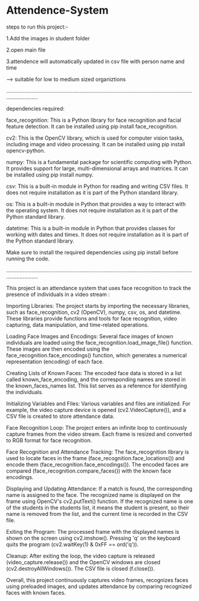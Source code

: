 # Attendence-System

steps to run this project:-

1.Add the images in student folder

2.open main file

3.attendence will automatically updated in csv file with person name and time

--> suitable for low to medium sized organiztions

.................................................................................................................................................

dependencies required:

face_recognition: This is a Python library for face recognition and facial feature detection. It can be installed using pip install face_recognition.

cv2: This is the OpenCV library, which is used for computer vision tasks, including image and video processing. It can be installed using pip install opencv-python.

numpy: This is a fundamental package for scientific computing with Python. It provides support for large, multi-dimensional arrays and matrices. It can be installed using pip install numpy.

csv: This is a built-in module in Python for reading and writing CSV files. It does not require installation as it is part of the Python standard library.

os: This is a built-in module in Python that provides a way to interact with the operating system. It does not require installation as it is part of the Python standard library.

datetime: This is a built-in module in Python that provides classes for working with dates and times. It does not require installation as it is part of the Python standard library.

Make sure to install the required dependencies using pip install before running the code.

.................................................................................................................................................

This project is an attendance system that uses face recognition to track the presence of individuals in a video stream :

Importing Libraries: The project starts by importing the necessary libraries, such as face_recognition, cv2 (OpenCV), numpy, csv, os, and datetime. These libraries provide functions and tools for face recognition, video capturing, data manipulation, and time-related operations.

Loading Face Images and Encodings: Several face images of known individuals are loaded using the face_recognition.load_image_file() function. These images are then encoded using the face_recognition.face_encodings() function, which generates a numerical representation (encoding) of each face.

Creating Lists of Known Faces: The encoded face data is stored in a list called known_face_encoding, and the corresponding names are stored in the known_faces_names list. This list serves as a reference for identifying the individuals.

Initializing Variables and Files: Various variables and files are initialized. For example, the video capture device is opened (cv2.VideoCapture()), and a CSV file is created to store attendance data.

Face Recognition Loop: The project enters an infinite loop to continuously capture frames from the video stream. Each frame is resized and converted to RGB format for face recognition.

Face Recognition and Attendance Tracking: The face_recognition library is used to locate faces in the frame (face_recognition.face_locations()) and encode them (face_recognition.face_encodings()). The encoded faces are compared (face_recognition.compare_faces()) with the known face encodings.

Displaying and Updating Attendance: If a match is found, the corresponding name is assigned to the face. The recognized name is displayed on the frame using OpenCV's cv2.putText() function. If the recognized name is one of the students in the students list, it means the student is present, so their name is removed from the list, and the current time is recorded in the CSV file.

Exiting the Program: The processed frame with the displayed names is shown on the screen using cv2.imshow(). Pressing 'q' on the keyboard quits the program (cv2.waitKey(1) & 0xFF == ord('q')).

Cleanup: After exiting the loop, the video capture is released (video_capture.release()) and the OpenCV windows are closed (cv2.destroyAllWindows()). The CSV file is closed (f.close()).

Overall, this project continuously captures video frames, recognizes faces using preloaded images, and updates attendance by comparing recognized faces with known faces.
